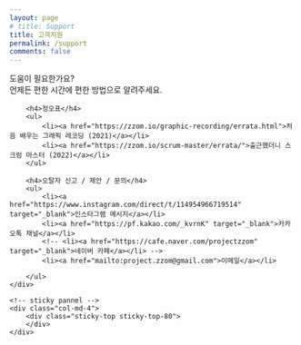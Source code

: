 ```yaml
---
layout: page
# title: Support
title: 고객지원
permalink: /support
comments: false
---
```

<div class="row justify-content-between">
    <div class="col-md-8 pr-5">
        <p class="mb-5">
        도움이 필요한가요?<br/>
        언제든 편한 시간에 편한 방법으로 알려주세요.
        </p>

        <h4>정오표</h4>
        <ul>           
            <li><a href="https://zzom.io/graphic-recording/errata.html">처음 배우는 그래픽 레코딩 (2021)</a></li>
            <li><a href="https://zzom.io/scrum-master/errata/">출근했더니 스크럼 마스터 (2022)</a></li>
        </ul>

        <h4>오탈자 신고 / 제안 / 문의</h4>
        <ul>
            <li><a href="https://www.instagram.com/direct/t/114954966719514" target="_blank">인스타그램 메시지</a></li>
            <li><a href="https://pf.kakao.com/_kvrnK" target="_blank">카카오톡 채널</a></li>
            <!-- <li><a href="https://cafe.naver.com/projectzzom" target="_blank">네이버 카페</a></li> -->
            <li><a href="mailto:project.zzom@gmail.com">이메일</a></li>

        </ul>
    </div>

    <!-- sticky pannel -->
    <div class="col-md-4">
        <div class="sticky-top sticky-top-80">
        </div>
    </div>
</div>